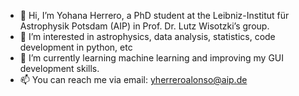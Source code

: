- 👋 Hi, I’m Yohana Herrero, a PhD student at the Leibniz-Institut für Astrophysik Potsdam (AIP) in Prof. Dr. Lutz Wisotzki’s group.
- 👀 I’m interested in astrophysics, data analysis, statistics, code development in python, etc
- 🌱 I’m currently learning machine learning and improving my GUI development skills.
- 📫 You can reach me via email: yherreroalonso@aip.de

<!---
YohanaHerrero/YohanaHerrero is a ✨ special ✨ repository because its `README.md` (this file) appears on your GitHub profile.
You can click the Preview link to take a look at your changes.
--->
